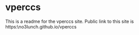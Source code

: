 # vperccs
This is a readme for the vperccs site.
Public link to this site is https:\\no3lunch.github.io/vperccs
